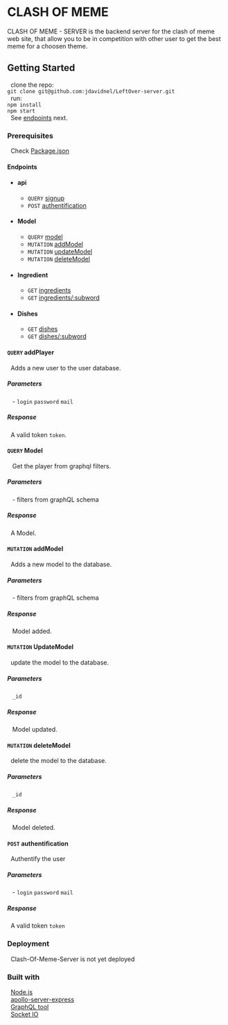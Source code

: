 # CLASH OF MEME
CLASH OF MEME - SERVER is the backend server for the clash of meme web site,
that allow you to be in competition with other user to get the best meme for a choosen theme.

## Getting Started
&nbsp;&nbsp;clone the repo:  
`git clone git@github.com:jdavidnel/LeftOver-server.git`  
&nbsp;&nbsp;run:   
`npm install`  
`npm start`  
&nbsp;&nbsp;See [endpoints](#Endpoits) next.

### Prerequisites
&nbsp;&nbsp;Check [Package.json](package.json)

#### Endpoints  
* #### api
  * `QUERY` [signup](#post-signup)  
  * `POST` [authentification](#get-login)
* #### Model
  * `QUERY` [model](#post-signup)  
  * `MUTATION` [addModel](#get-login)
  * `MUTATION` [updateModel](#get-login)
  * `MUTATION` [deleteModel](#get-login)

* #### Ingredient 
  * `GET` [ingredients](#get-ingredients)  
  * `GET` [ingredients/:subword](#get-ingredients/:subword)
* #### Dishes  
  * `GET` [dishes](#get-dishes)  
  * `GET` [dishes/:subword](#get-dishes/:subword)  

#### `QUERY` addPlayer  
&nbsp;&nbsp;Adds a new user to the user database.  
##### Parameters  
&nbsp;&nbsp;  - `login` `password` `mail`
##### Response  
&nbsp;&nbsp;A valid token `token`.

#### `QUERY` Model  
&nbsp;&nbsp; Get the player from graphql filters.  
##### Parameters  
&nbsp;&nbsp;  - filters from graphQL schema
##### Response  
&nbsp;&nbsp;A Model.


#### `MUTATION` addModel  
&nbsp;&nbsp;Adds a new model to the database.  
##### Parameters  
&nbsp;&nbsp;  - filters from graphQL schema
##### Response  
&nbsp;&nbsp; Model added.

#### `MUTATION` UpdateModel  
&nbsp;&nbsp;update the model to the database.  
##### Parameters  
&nbsp;&nbsp; `_id`
##### Response  
&nbsp;&nbsp; Model updated.

#### `MUTATION` deleteModel  
&nbsp;&nbsp;delete the model to the database.  
##### Parameters  
&nbsp;&nbsp; `_id`
##### Response  
&nbsp;&nbsp; Model deleted.

#### `POST` authentification  
&nbsp;&nbsp;Authentify the user 
##### Parameters  
&nbsp;&nbsp;  - `login` `password` `mail`
##### Response  
&nbsp;&nbsp;A valid token `token`

### Deployment
&nbsp;&nbsp;Clash-Of-Meme-Server is not yet deployed

### Built with
&nbsp;&nbsp;[Node.js](https://nodejs.org/en/)  
&nbsp;&nbsp;[apollo-server-express](https://koajs.com/)  
&nbsp;&nbsp;[GraphQL tool](https://koajs.com/)  
&nbsp;&nbsp;[Socket IO](https://koajs.com/)  

